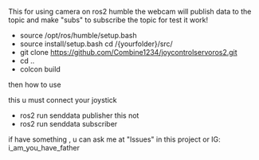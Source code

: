 This for using camera on ros2 humble 
the webcam will publish data to the topic and make "subs" to subscribe the topic for test it work!

- source /opt/ros/humble/setup.bash
- source install/setup.bash
cd /{yourfolder}/src/
- git clone https://github.com/Combine1234/joycontrolservoros2.git
- cd ..
- colcon build


then how to use

this u must connect your joystick
- ros2 run senddata publisher
this not
- ros2 run senddata subscriber

if have something , u can ask me at "Issues" in this project or IG: i_am_you_have_father
